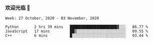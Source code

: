 ### 欢迎光临 👋

<!--
**lianganqing/lianganqing** is a ✨ _special_ ✨ repository because its `README.md` (this file) appears on your GitHub profile.

Here are some ideas to get you started:

- 🔭 I’m currently working on ...
- 🌱 I’m currently learning ...
- 👯 I’m looking to collaborate on ...
- 🤔 I’m looking for help with ...
- 💬 Ask me about ...
- 📫 How to reach me: ...
- 😄 Pronouns: ...
- ⚡ Fun fact: ...
-->
<!--START_SECTION:waka-->
```text
Week: 27 October, 2020 - 03 November, 2020

Python       2 hrs 39 mins   █████████████████████▓░░░   86.77 % 
JavaScript   17 mins         ██▒░░░░░░░░░░░░░░░░░░░░░░   09.55 % 
C++          6 mins          █░░░░░░░░░░░░░░░░░░░░░░░░   03.44 % 
```
<!--END_SECTION:waka-->
